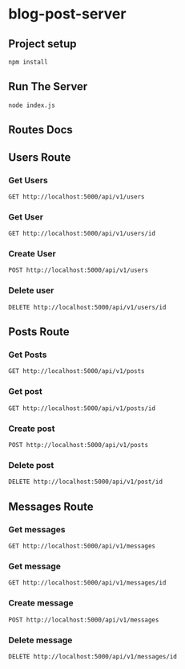 # blog-post-server

## Project setup

```
npm install
```

## Run The Server

```
node index.js
```

## Routes Docs

## Users Route

### Get Users

```
GET http://localhost:5000/api/v1/users
```

### Get User

```
GET http://localhost:5000/api/v1/users/id
```

### Create User

```
POST http://localhost:5000/api/v1/users
```

### Delete user

```
DELETE http://localhost:5000/api/v1/users/id
```

## Posts Route

### Get Posts

```
GET http://localhost:5000/api/v1/posts
```

### Get post

```
GET http://localhost:5000/api/v1/posts/id
```

### Create post

```
POST http://localhost:5000/api/v1/posts
```

### Delete post

```
DELETE http://localhost:5000/api/v1/post/id
```

## Messages Route

### Get messages

```
GET http://localhost:5000/api/v1/messages
```

### Get message

```
GET http://localhost:5000/api/v1/messages/id
```

### Create message

```
POST http://localhost:5000/api/v1/messages
```

### Delete message

```
DELETE http://localhost:5000/api/v1/messages/id
```
